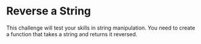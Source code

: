 # Reverse a String

This challenge will test your skills in string manipulation. You need to create a function that takes a string and returns it reversed.